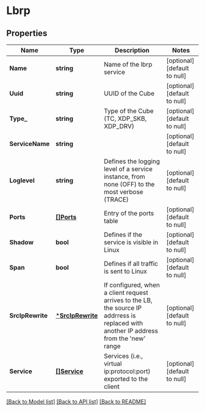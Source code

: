 # Lbrp

## Properties
Name | Type | Description | Notes
------------ | ------------- | ------------- | -------------
**Name** | **string** | Name of the lbrp service | [optional] [default to null]
**Uuid** | **string** | UUID of the Cube | [optional] [default to null]
**Type_** | **string** | Type of the Cube (TC, XDP_SKB, XDP_DRV) | [optional] [default to null]
**ServiceName** | **string** |  | [optional] [default to null]
**Loglevel** | **string** | Defines the logging level of a service instance, from none (OFF) to the most verbose (TRACE) | [optional] [default to null]
**Ports** | [**[]Ports**](Ports.md) | Entry of the ports table | [optional] [default to null]
**Shadow** | **bool** | Defines if the service is visible in Linux | [optional] [default to null]
**Span** | **bool** | Defines if all traffic is sent to Linux | [optional] [default to null]
**SrcIpRewrite** | [***SrcIpRewrite**](SrcIpRewrite.md) | If configured, when a client request arrives to the LB, the source IP addrress is replaced with another IP address from the &#39;new&#39; range | [optional] [default to null]
**Service** | [**[]Service**](Service.md) | Services (i.e., virtual ip:protocol:port) exported to the client | [optional] [default to null]

[[Back to Model list]](../README.md#documentation-for-models) [[Back to API list]](../README.md#documentation-for-api-endpoints) [[Back to README]](../README.md)


